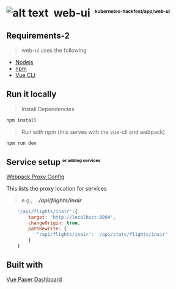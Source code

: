 # ![alt text](../../assets/img/msft_logo_24.png "Microsoft Intelligent Cloud Global Blackbelt") &nbsp;web-ui <sup style='font-size:12px'>&nbsp;&nbsp;kubernetes-hackfest/app/web-ui</sup>

Requirements-2
----------
> web-ui uses the following 
* [Nodejs](https://nodejs.org)
* [npm](https://npm.org)
* [Vue CLI](https://vuejs.org)



Run it locally
---------- 

> Install Dependencies

```bash
npm install
```

> Run with npm (this serves with the vue-cli and webpack)

```bash
npm run dev
```


Service setup <sup style='font-size:11px'>or adding services</sup>
----------

[Webpack Proxy Config](./vue.config.js)

This lists the proxy location for services

> e.g., &nbsp;&nbsp; ***/api/flights/inair*** 
```javascript
    '/api/flights/inair':{
        target: 'http://localhost:8004',
        changeOrigin: true,
        pathRewrite: {
          '^/api/flights/inair': '/api/stats/flights/inair'
        }
    }
```

Built with
------

[Vue Paper Dashboard](https://cristijora.github.io/vue-paper-dashboard/)

